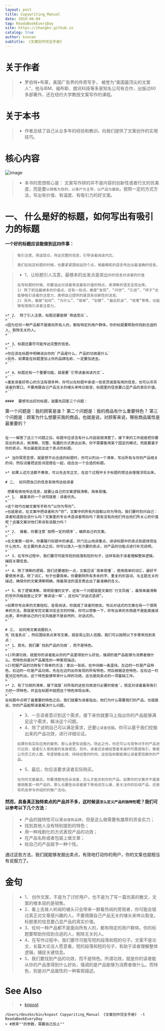 ```yaml
---
layout: post
title: Copywriting_Manual
date: 2018-06-04
tag: ReadaBookEveryDay
site: https://zhangkn.github.io
catalog: true
author: kunnan
subtitle: 《文案创作完全手册》
---
```



# 关于作者
>* 罗伯特•布莱，美国广告界的传奇写手，
>被誉为“美国最顶尖的文案人”，他与IBM、福布斯、朗讯科技等多家知名公司有合作，出版过60多部著作，还在纽约大学教授文案写作的课程。    

# 关于本书

>* 作者总结了自己从业多年的经验和教训，向我们提供了文案创作的实用技巧。


# 核心内容
![image](https://wx1.sinaimg.cn/large/af39b376gy1frywszkjkwj21ok19e1kx.jpg)
>* 本书的思想核心是：
>文案写作拼的并不是内容的创新性或者行文的优美度，而是要`以销售为目的，以客户为主导，以产品为基础`，按照一定的方式方法，写出有价值、有温度、有吸引力的好文案。


# 一、 什么是好的标题，如何写出有吸引力的标题

#### 一个好的标题应该能做到这四件事：
>`吸引注意，筛选受众，传达完整的信息，引导读者阅读内文。`
>```
>我们在拟定标题的时候，也要紧紧围绕这四个点，用最精炼的语言传达出最准确的信息。
>```

>* 1、让标题引人注意，最根本的出发点是突出`你的信息对读者的价值`
>```
>在写标题的时候，你要选出对读者来说最有价值的特点，用清晰的语言呈现出来。
>1) 除了抓住最根本的价值点，还有一些词，像是“发现”、“问世”、“引进”、“终于”也能够吸引读者的注意力，表明自己提供的是具有创新性的消息。
>2) 另外，像是“如何”、“为什么”、“简单”、“划算”、“最后机会”、“效果”等等，也能够有效吸引读者注意力。
```
>* 2、 除了引人注意，标题还要能够`筛选受众`。
>```
>因为任何一种产品都不是面向所有人的，都有特定的用户群体。你的标题要帮助你找到合适的人，剔除无关的人。
>```

>* 3、标题还要尽可能传达完整的信息。
>```
>你应该在标题中明确说出你的`产品是什么，产品的功效是什么`
>另外，如果能在标题里加上你的品牌名称，一定要加进去。
>```

>* 4、标题还有一个重要功能，就是要`引导读者阅读内文`。
>```
>激发读者好奇心的方法有很多种，你可以在标题中承诺一些奖赏或是有用的信息，也可以吊吊读者的胃口。不要用跟自己产品无关的噱头来哗众取宠，标题里的信息要凸显产品的真实价值。
>```

####  要想写出好的标题，就要先回答三个问题：
```
第一个问题是：我的顾客是谁？
第二个问题是：我的商品有什么重要特色？
第三个问题是：顾客为什么想要买我的商品，也就是说，对顾客来说，哪些商品属性是最重要的？
```

在一一解答了这三个问题之后，标题中应该含有什么内容就很清楚了。接下来的工作就是把你要突出的卖点，用清晰、完整、有趣的方式表达出来。你不需要套用某个固定的模式，而是要基于你的卖点，写出最能突出这个卖点的标题。

>* 当你冥思苦想，就是想不出合适的标题时，你可以列出一个清单，写出所有与你的产品相关的词，然后试着把这些词混搭在一起，组合出一个合适的标题。

>* 如果上述方法都不奏效，可以先去写正文，在这个过程中关于标题的想法会慢慢浮现出来。

# 二、 如何把自己的信息有效传达给读者

 想要有效地传达信息，就要让自己的文案逻辑清晰，简单易懂。
>* 1、 最基本的一个诀窍就是：读者优先。
>```
>这个技巧也被文案写手称为“以你为导向”。
>也就是说，在文案中把读者称为“你”，文案中的所有内容都以你为导向。我们要时刻问自己：读者知道我在说什么吗？文案里的专业术语读者明白吗？我有没有向他们传达他们所关心的价值呢？这篇文案对他们来说有说服力吗？
>```
>* 2、 接着，你要注意`按照一定的顺序`，编排自己的文案。
>```
>在文案第一段中，你要履行标题中的承诺，开门见山地讲重点，讲讲标题中的卖点到底体现在什么地方。在主要的卖点之后，你可以放入一些次要的卖点，对产品的功能点进行补充说明。
>```
>* 3、在写作过程中，我们要尽可能写短的段落和短的句子，这样有助于读者理解整体逻辑，捕捉关键信息。
>
>* 4、除了清晰的逻辑，我们还要做到一点，文案应该`简单易懂`，使用简单的词汇，最好不要使用术语。除了词汇，句子也要简单。你要删除所有多余的字、重复的形容词、与主题无关的描述，确保你的文案清晰明确，用最简洁的语言表达出了最准确的含义。

>* 5、有了逻辑清晰、简明易懂的文字，还有一个问题就是文案的`行文风格`，最简单最清晰的写作风格就是让文字`像讲话一样`，这也叫“对话式语调”。
>```
>如果你写出来的文案轻松、容易阅读，你就成了读者的朋友。写出对话式的文案也有一个很简单的方法，那就是写完文案浏览全文的时候，你可以想象一下，你写出来的东西是不是能直接读出来，来判断自己的行文风格是不是自然的、对话式的。
>```

# 三、 如何用文案说服别人
先`找准卖点`，然后围绕卖点来写文案，就容易让别人信服。我们可以按照以下步骤来找到卖点：
>* 1、首先，我们要`找到产品的功效`，而不是特色。
>```
>1)所谓功效，就是你的读者能从你的产品里得到什么好处，强调的是产品能够为消费者做什么。而特色则是对产品属性的一种客观描述。
>2)挖掘产品的功效有个简单的方法：拿出一张纸，在中间画一条竖线，左边的一栏是产品特色，右边的一栏是产品功效。先在左边列出你发现的所有特色，然后根据这些特色，在右边一栏里对应地列出，这个特色能够带来什么样的功效，这也是找卖点的一项基础工作。
>```
>* 2、有了功效的清单，接下就是`对所有的这些功效进行必要的取舍`。锁定对读者最有吸引力的一项特色，并且在标题中就把这个特色体现出来。
>```
在标题中点明了最重要的特色之后，我们就要为读者指出，他们为什么需要我们的产品，也就是说，你的产品能帮读者解决什么问题。
```
>* 3、一旦读者意识到这个需求，接下来你就要马上指出你的产品能够满足这个需求，解决这个问题。
>* 4、除了说明自己可以满足需求，还要`让读者信服`。你可以基于我们挖掘出来的产品功效，进行详细论证。
>```
>如果你有实际应用的案例，那么会更有说服力。除此之外，你还可以与竞争对手的产品进行比较，或者引入使用者的亲身感受。另外，读者还会被经营者本身的可靠度吸引，像是公司员工的人数、年度销售业绩、持续经营的时间，这些指标都能够让读者更信赖你的产品。
>```
>* 5、最后，你应该要求读者实际购买。
>```
>在你的文案最后，你要清楚地告诉读者，怎么才能买到你的产品。如果你的文案并不是直接销售某一样产品的，那么也要告诉读者接下来他该怎么做，是关注你的后续产品，还是有机会参与你组织的推广活动。
>```

#### 然而，具备真正独特卖点的产品并不多，这时候该`怎么定义产品的独特性`呢？我们可以参考以下几个方法：

>* 产品的独特性可以来`自强势品牌`，但是这么做需要有雄厚的资金实力；
>* 找到其他人没有特别提到的特色；
>* 用一种戏剧化的方式表现产品的功效；
>* 在产品名称或者包装上做文章；
>* 给自己的产品赋予一种个性。

通过这些方法，我们就能够发掘出卖点，有效地打动你的用户，你的文案也就相当有说服力了。
# 金句
>* 1、 创作文案，不是为了讨好用户，也不是为了写一篇优美的散文，文案的根本目的是销售。
>* 2、看上去耸人听闻的噱头只会带来一群看热闹的旁观者，你可能会错过真正对文章感兴趣的人。不要用跟自己产品无关的噱头来哗众取宠，标题里的信息要凸显产品的真实价值。
>* 3、任何一种产品都不是面向所有人的，都有特定的用户群体。你的标题要帮助你找到合适的人，剔除无关的人。
>* 4、在写作过程中，我们要尽可能写短的段落和短的句子。文案不是论文，长篇大论没人愿意看，短的段落和短的句子，有助于读者理解整体逻辑，捕捉关键信息。
>* 5、我们要找到产品的功效，而不是特色。所谓功效，就是你的读者能从你的产品里得到什么好处，强调的是产品能够为消费者做什么。而特色，则是对产品属性的一种客观描述。


# See Also 

>* [knpost](https://github.com/zhangkn/KNBin/blob/master/knpost) 
>
```
/Users/devzkn/bin/knpost Copywriting_Manual 《文案创作完全手册》 -t ReadaBookEveryDay
> #原来""的参数，需要自己加上""
```

